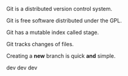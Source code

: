 Git is a distributed version control system.

Git is free software distributed under the GPL.

Git has a mutable index called stage.

Git tracks changes of files.

Creating a **new** branch is quick **and** simple.

dev dev dev

